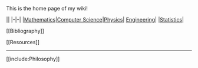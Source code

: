 This is the home page of my wiki! 

||
|-|-|
|[Mathematics](./Mathematics/Home)|[Computer Science](./Computer-Science/)|[Physics](./Physics/)|
[Engineering](./Engineering/)|
|[Statistics](./Statistics/)|


[[Bibliography]]

[[Resources]]

---

[[include:Philosophy]]
